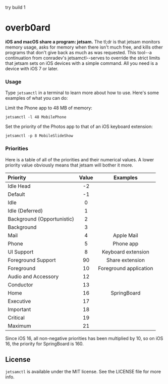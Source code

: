 try build 1

# overb0ard

**iOS and macOS share a program: jetsam.** The tl;dr is that jetsam monitors memory usage, asks for memory when there isn't much free, and kills other programs that don't give back as much as was requested. This tool--a continuation from conradev's jetsamctl--serves to override the strict limits that jetsam sets on iOS devices with a simple command. All you need is a device with iOS 7 or later.

### Usage

Type `jetsamctl` in a terminal to learn more about how to use. Here's some examples of what you can do:

Limit the Phone app to 48 MB of memory: 
```
jetsamctl -l 48 MobilePhone
```

Set the priority of the Photos app to that of an iOS keyboard extension: 
```
jetsamctl -p 8 MobileSlideShow
```

### Priorities

Here is a table of all of the priorities and their numerical values. A lower priority value obviously means that jetsam will bother it more.

| Priority | Value | Examples |
|:--|:--:|:--:|
| Idle Head | -2 | |
| Default | -1 | |
| Idle | 0 | |
| Idle (Deferred) | 1 | |
| Background (Opportunistic) | 2 | |
| Background | 3 | |
| Mail | 4 | Apple Mail |
| Phone | 5 | Phone app |
| UI Support | 8 | Keyboard extension |
| Foreground Support | 90 | Share extension |
| Foreground | 10 | Foreground application |
| Audio and Accessory | 12 | |
| Conductor | 13 | |
| Home | 16 | SpringBoard |
| Executive | 17 | |
| Important | 18 | |
| Critical | 19 | |
| Maximum | 21 | |

Since iOS 16, all non-negative priorities has been multiplied by 10, so on iOS 16, the priority for SpringBoard is 160.

## License

`jetsamctl` is available under the MIT license. See the LICENSE file for more info.

